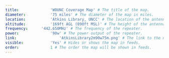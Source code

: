 ```yaml
---
title:				'W0UNC Coverage Map' # The title of the map.
diameter:			'75 miles' # The diameter of the map in miles.
location:			'Atkins Library, UNCC' # The location of the antenna.
altitude:			'169ft AGL (890ft MSL)' # The height of the antenna.
frequency:		'442.650MHz' # The frequency of the repeater.
power:				'90w' # The power output of the repeater.
link:					'AtkinsLibrary2m90w75m.png' # The link to the map image file.
visible:			'Yes' # Hides or shows the map in feeds.
order:				1 # The order the map will be shown in feeds.
---
```

